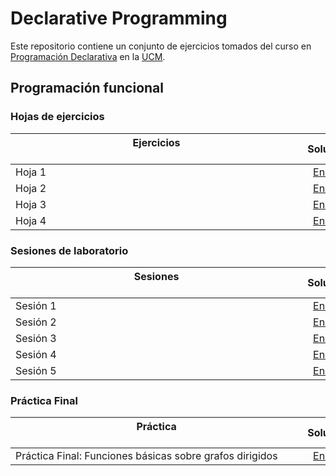 # Declarative Programming

Este repositorio contiene un conjunto de ejercicios tomados del curso en [Programación Declarativa](https://www.ucm.es/estudios/grado-ingenieriainformatica-plan-803275) en la [UCM](https://www.ucm.es/ "Universidad Complutense de Madrid").

## Programación funcional

### Hojas de ejercicios

| Ejercicios &nbsp;&nbsp;&nbsp;&nbsp;&nbsp;&nbsp;&nbsp;&nbsp;&nbsp;&nbsp;&nbsp;&nbsp;&nbsp;&nbsp;&nbsp;&nbsp;&nbsp;&nbsp;&nbsp;&nbsp;&nbsp;&nbsp;&nbsp;&nbsp;&nbsp;&nbsp;&nbsp;&nbsp;&nbsp;&nbsp;&nbsp;&nbsp;&nbsp;&nbsp;&nbsp;&nbsp;&nbsp;&nbsp;&nbsp;&nbsp;&nbsp;&nbsp;&nbsp;&nbsp;&nbsp;&nbsp;&nbsp;&nbsp;&nbsp;&nbsp;&nbsp;&nbsp;&nbsp;&nbsp;&nbsp;&nbsp;&nbsp;&nbsp;&nbsp;&nbsp;&nbsp;&nbsp;&nbsp;&nbsp;&nbsp;&nbsp;&nbsp;&nbsp;&nbsp;&nbsp;&nbsp;&nbsp;&nbsp;&nbsp;&nbsp;&nbsp;&nbsp;&nbsp;&nbsp;&nbsp;&nbsp;&nbsp;&nbsp;&nbsp;&nbsp;&nbsp;&nbsp;&nbsp;&nbsp;&nbsp;&nbsp;&nbsp;&nbsp;&nbsp;&nbsp;&nbsp;&nbsp;&nbsp;&nbsp;&nbsp;&nbsp;&nbsp;&nbsp;&nbsp;&nbsp; | Solución           |
| ------------- |:-------------:|
| Hoja 1    | [Enlace](Code/Hoja1.hs) |
| Hoja 2    | [Enlace](Code/Hoja2.hs) |
| Hoja 3    | [Enlace](Code/Hoja3.hs) |
| Hoja 4    | [Enlace](Code/Hoja4.hs) |



### Sesiones de laboratorio
| Sesiones &nbsp;&nbsp;&nbsp;&nbsp;&nbsp;&nbsp;&nbsp;&nbsp;&nbsp;&nbsp;&nbsp;&nbsp;&nbsp;&nbsp;&nbsp;&nbsp;&nbsp;&nbsp;&nbsp;&nbsp;&nbsp;&nbsp;&nbsp;&nbsp;&nbsp;&nbsp;&nbsp;&nbsp;&nbsp;&nbsp;&nbsp;&nbsp;&nbsp;&nbsp;&nbsp;&nbsp;&nbsp;&nbsp;&nbsp;&nbsp;&nbsp;&nbsp;&nbsp;&nbsp;&nbsp;&nbsp;&nbsp;&nbsp;&nbsp;&nbsp;&nbsp;&nbsp;&nbsp;&nbsp;&nbsp;&nbsp;&nbsp;&nbsp;&nbsp;&nbsp;&nbsp;&nbsp;&nbsp;&nbsp;&nbsp;&nbsp;&nbsp;&nbsp;&nbsp;&nbsp;&nbsp;&nbsp;&nbsp;&nbsp;&nbsp;&nbsp;&nbsp;&nbsp;&nbsp;&nbsp;&nbsp;&nbsp;&nbsp;&nbsp;&nbsp;&nbsp;&nbsp;&nbsp;&nbsp;&nbsp;&nbsp;&nbsp;&nbsp;&nbsp;&nbsp;&nbsp;&nbsp;&nbsp;&nbsp;&nbsp;&nbsp;&nbsp;&nbsp;&nbsp;&nbsp; | Solución           |
| ------------- |:-------------:|
| Sesión 1    | [Enlace](Code/Sesion1.hs) |
| Sesión 2    | [Enlace](Code/Sesion2.hs) |
| Sesión 3    | [Enlace](Code/Sesion3.hs) |
| Sesión 4    | [Enlace](Code/Sesion4.hs) |
| Sesión 5    | [Enlace](Code/Sesion5.hs) |



### Práctica Final
| Práctica &nbsp;&nbsp;&nbsp;&nbsp;&nbsp;&nbsp;&nbsp;&nbsp;&nbsp;&nbsp;&nbsp;&nbsp;&nbsp;&nbsp;&nbsp;&nbsp;&nbsp;&nbsp;&nbsp;&nbsp;&nbsp;&nbsp;&nbsp;&nbsp;&nbsp;&nbsp;&nbsp;&nbsp;&nbsp;&nbsp;&nbsp;&nbsp;&nbsp;&nbsp;&nbsp;&nbsp;&nbsp;&nbsp;&nbsp;&nbsp;&nbsp;&nbsp;&nbsp;&nbsp;&nbsp;&nbsp;&nbsp;&nbsp;&nbsp;&nbsp;&nbsp;&nbsp;&nbsp;&nbsp;&nbsp;&nbsp;&nbsp;&nbsp;&nbsp;&nbsp;&nbsp;&nbsp;&nbsp;&nbsp;&nbsp;&nbsp;&nbsp;&nbsp;&nbsp;&nbsp;&nbsp;&nbsp;&nbsp;&nbsp;&nbsp;&nbsp;&nbsp;&nbsp;&nbsp;&nbsp;&nbsp;&nbsp;&nbsp;&nbsp;&nbsp;&nbsp;&nbsp;&nbsp;&nbsp;&nbsp;&nbsp;&nbsp;&nbsp;&nbsp;&nbsp;&nbsp;&nbsp;&nbsp;&nbsp;&nbsp;&nbsp;&nbsp;&nbsp;&nbsp;&nbsp; | Solución           |
| ------------- |:-------------:|
| Práctica Final: Funciones básicas sobre grafos dirigidos  | [Enlace](Code/PrácticaFinalPD.hs) |
